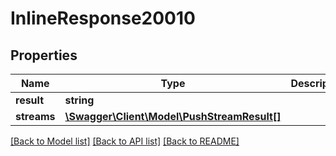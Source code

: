 # InlineResponse20010

## Properties
Name | Type | Description | Notes
------------ | ------------- | ------------- | -------------
**result** | **string** |  | [optional] 
**streams** | [**\Swagger\Client\Model\PushStreamResult[]**](PushStreamResult.md) |  | [optional] 

[[Back to Model list]](../README.md#documentation-for-models) [[Back to API list]](../README.md#documentation-for-api-endpoints) [[Back to README]](../README.md)

